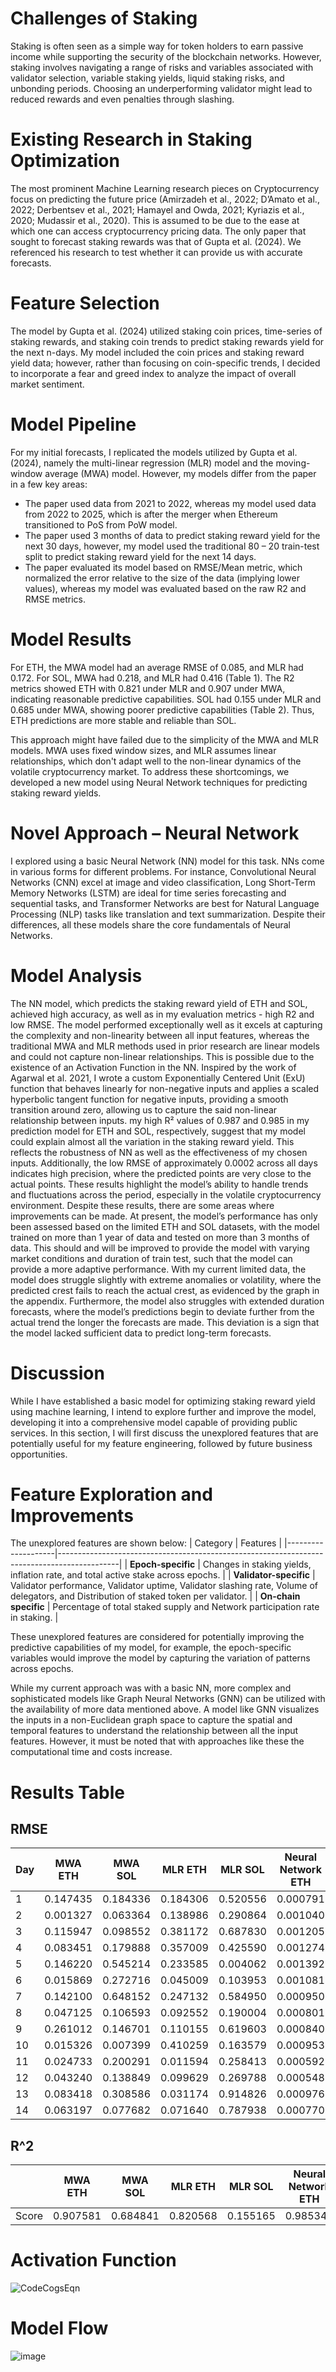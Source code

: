 # Challenges of Staking

Staking is often seen as a simple way for token holders to earn passive income while supporting the security of the blockchain networks. However, staking involves navigating a range of risks and variables associated with validator selection, variable staking yields, liquid staking risks, and unbonding periods. Choosing an underperforming validator might lead to reduced rewards and even penalties through slashing.

# Existing Research in Staking Optimization

The most prominent Machine Learning research pieces on Cryptocurrency focus on predicting the future price (Amirzadeh et al., 2022; D’Amato et al., 2022; Derbentsev et al., 2021; Hamayel and Owda, 2021; Kyriazis et al., 2020; Mudassir et al., 2020). This is assumed to be due to the ease at which one can access cryptocurrency pricing data. The only paper that sought to forecast staking rewards was that of Gupta et al. (2024). We referenced his research to test whether it can provide us with accurate forecasts.

# Feature Selection

The model by Gupta et al. (2024) utilized staking coin prices, time-series of staking rewards, and staking coin trends to predict staking rewards yield for the next n-days. My model included the coin prices and staking reward yield data; however, rather than focusing on coin-specific trends, I decided to incorporate a fear and greed index to analyze the impact of overall market sentiment.

# Model Pipeline

For my initial forecasts, I replicated the models utilized by Gupta et al. (2024), namely the multi-linear regression (MLR) model and the moving-window average (MWA) model. However, my models differ from the paper in a few key areas:
- The paper used data from 2021 to 2022, whereas my model used data from 2022 to 2025, which is after the merger when Ethereum transitioned to PoS from PoW model.
-	The paper used 3 months of data to predict staking reward yield for the next 30 days, however, my model used the traditional 80 – 20 train-test split to predict staking reward yield for the next 14 days.
-	The paper evaluated its model based on RMSE/Mean metric, which normalized the error relative to the size of the data (implying lower values), whereas my model was evaluated based on the raw R2 and RMSE metrics. 

# Model Results
For ETH, the MWA model had an average RMSE of 0.085, and MLR had 0.172. For SOL, MWA had 0.218, and MLR had 0.416 (Table 1). The R2 metrics showed ETH with 0.821 under MLR and 0.907 under MWA, indicating reasonable predictive capabilities. SOL had 0.155 under MLR and 0.685 under MWA, showing poorer predictive capabilities (Table 2). Thus, ETH predictions are more stable and reliable than SOL.

This approach might have failed due to the simplicity of the MWA and MLR models. MWA uses fixed window sizes, and MLR assumes linear relationships, which don't adapt well to the non-linear dynamics of the volatile cryptocurrency market. To address these shortcomings, we developed a new model using Neural Network techniques for predicting staking reward yields.

# Novel Approach – Neural Network

I explored using a basic Neural Network (NN) model for this task. NNs come in various forms for different problems. For instance, Convolutional Neural Networks (CNN) excel at image and video classification, Long Short-Term Memory Networks (LSTM) are ideal for time series forecasting and sequential tasks, and Transformer Networks are best for Natural Language Processing (NLP) tasks like translation and text summarization. Despite their differences, all these models share the core fundamentals of Neural Networks.

# Model Analysis

The NN model, which predicts the staking reward yield of ETH and SOL, achieved high accuracy, as well as in my evaluation metrics - high R2 and low RMSE. The model performed exceptionally well as it excels at capturing the complexity and non-linearity between all input features, whereas the traditional MWA and MLR methods used in prior research are linear models and could not capture non-linear relationships. This is possible due to the existence of an Activation Function in the NN. Inspired by the work of Agarwal et al. 2021, I wrote a custom Exponentially Centered Unit (ExU) function that behaves linearly for non-negative inputs and applies a scaled hyperbolic tangent function for negative inputs, providing a smooth transition around zero, allowing us to capture the said non-linear relationship between inputs.
my high R² values of 0.987 and 0.985 in my prediction model for ETH and SOL, respectively, suggest that my model could explain almost all the variation in the staking reward yield. This reflects the robustness of NN as well as the effectiveness of my chosen inputs. Additionally, the low RMSE of approximately 0.0002 across all days indicates high precision, where the predicted points are very close to the actual points. These results highlight the model’s ability to handle trends and fluctuations across the period, especially in the volatile cryptocurrency environment. 
Despite these results, there are some areas where improvements can be made. At present, the model’s performance has only been assessed based on the limited ETH and SOL datasets, with the model trained on more than 1 year of data and tested on more than 3 months of data. This should and will be improved to provide the model with varying market conditions and duration of train test, such that the model can provide a more adaptive performance. With my current limited data, the model does struggle slightly with extreme anomalies or volatility, where the predicted crest fails to reach the actual crest, as evidenced by the graph in the appendix. Furthermore, the model also struggles with extended duration forecasts, where the model’s predictions begin to deviate further from the actual trend the longer the forecasts are made. This deviation is a sign that the model lacked sufficient data to predict long-term forecasts.

# Discussion

While I have established a basic model for optimizing staking reward yield using machine learning, I intend to explore further and improve the model, developing it into a comprehensive model capable of providing public services. 
In this section, I will first discuss the unexplored features that are potentially useful for my feature engineering, followed by future business opportunities.

# Feature Exploration and Improvements

The unexplored features are shown below:
| Category           | Features                                                                                   |
|--------------------|---------------------------------------------------------------------------------------------|
| **Epoch-specific** | Changes in staking yields, inflation rate, and total active stake across epochs.           |
| **Validator-specific** | Validator performance, Validator uptime, Validator slashing rate, Volume of delegators, and Distribution of staked token per validator. |
| **On-chain specific** | Percentage of total staked supply and Network participation rate in staking.            |

These unexplored features are considered for potentially improving the predictive capabilities of my model, for example, the epoch-specific variables would improve the model by capturing the variation of patterns across epochs.

While my current approach was with a basic NN, more complex and sophisticated models like Graph Neural Networks (GNN) can be utilized with the availability of more data mentioned above. A model like GNN visualizes the inputs in a non-Euclidean graph space to capture the spatial and temporal features to understand the relationship between all the input features. However, it must be noted that with approaches like these the computational time and costs increase.

# Results Table
## RMSE

| Day | MWA ETH | MWA SOL | MLR ETH | MLR SOL | Neural Network ETH | Neural Network SOL |
|-----|---------|---------|---------|---------|---------------------|---------------------|
| 1   | 0.147435 | 0.184336 | 0.184306 | 0.520556 | 0.000791 | 0.000266 |
| 2   | 0.001327 | 0.063364 | 0.138986 | 0.290864 | 0.001040 | 0.000172 |
| 3   | 0.115947 | 0.098552 | 0.381172 | 0.687830 | 0.001205 | 0.000199 |
| 4   | 0.083451 | 0.179888 | 0.357009 | 0.425590 | 0.001274 | 0.000021 |
| 5   | 0.146220 | 0.545214 | 0.233585 | 0.004062 | 0.001392 | 0.000107 |
| 6   | 0.015869 | 0.272716 | 0.045009 | 0.103953 | 0.001081 | 0.000370 |
| 7   | 0.142100 | 0.648152 | 0.247132 | 0.584950 | 0.000950 | 0.000649 |
| 8   | 0.047125 | 0.106593 | 0.092552 | 0.190004 | 0.000801 | 0.001159 |
| 9   | 0.261012 | 0.146701 | 0.110155 | 0.619603 | 0.000840 | 0.000558 |
| 10  | 0.015326 | 0.007399 | 0.410259 | 0.163579 | 0.000953 | 0.000479 |
| 11  | 0.024733 | 0.200291 | 0.011594 | 0.258413 | 0.000592 | 0.000588 |
| 12  | 0.043240 | 0.138849 | 0.099629 | 0.269788 | 0.000548 | 0.000617 |
| 13  | 0.083418 | 0.308586 | 0.031174 | 0.914826 | 0.000976 | 0.000705 |
| 14  | 0.063197 | 0.077682 | 0.071640 | 0.787938 | 0.000770 | 0.000474 |

## R^2
|        | MWA ETH | MWA SOL | MLR ETH | MLR SOL | Neural Network ETH | Neural Network SOL |
|--------|---------|---------|---------|---------|---------------------|---------------------|
| Score  | 0.907581 | 0.684841 | 0.820568 | 0.155165 | 0.985346 | 0.987511 |

# Activation Function
![CodeCogsEqn](https://github.com/user-attachments/assets/f52304df-d1ac-4d08-b883-4e68e4bbd065)

# Model Flow
![image](https://github.com/user-attachments/assets/78a643ed-44eb-44bc-aaa0-06550f0fd9ac)


